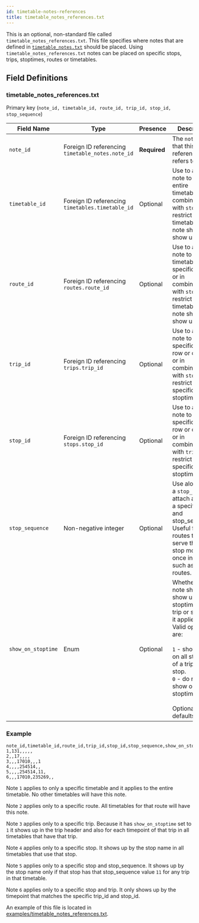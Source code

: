 ```yaml
---
id: timetable-notes-references
title: timetable_notes_references.txt
---
```


This is an optional, non-standard file called `timetable_notes_references.txt`. This file specifies where notes that are defined in [`timetable_notes.txt`](/docs/timetable-notes) should be placed. Using `timetable_notes_references.txt` notes can be placed on specific stops, trips, stoptimes, routes or timetables.

## Field Definitions

### timetable_notes_references.txt

Primary key (`note_id, timetable_id, route_id, trip_id, stop_id, stop_sequence`)

| Field Name         | Type                                             | Presence     | Description                                                                                                                                                                                                                                    |
| ------------------ | ------------------------------------------------ | ------------ | ---------------------------------------------------------------------------------------------------------------------------------------------------------------------------------------------------------------------------------------------- |
| `note_id`          | Foreign ID referencing `timetable_notes.note_id` | **Required** | The `note_id` that this reference refers to.                                                                                                                                                                                                   |
| `timetable_id`     | Foreign ID referencing `timetables.timetable_id` | Optional     | Use to attach a note to an entire timetable, or in combination with `stop_id` to restrict which timetable a a note should show up on.                                                                                                          |
| `route_id`         | Foreign ID referencing `routes.route_id`         | Optional     | Use to attach a note to all timetables for a specific route, or in combination with `stop_id` to restrict which timetable a a note should show up on.                                                                                          |
| `trip_id`          | Foreign ID referencing `trips.trip_id`           | Optional     | Use to attach a note to a specific trip row or column, or in combination with `stop_id` to restrict to a specific stoptime.                                                                                                                    |
| `stop_id`          | Foreign ID referencing `stops.stop_id`           | Optional     | Use to attach a note to a specific stop row or column, or in combination with `trip_id` to restrict to a specific stoptime.                                                                                                                    |
| `stop_sequence`    | Non-negative integer                             | Optional     | Use along with a `stop_id` to attach a note to a specific stop and stop_sequence. Useful for routes that serve the same stop more than once in a trip such as circular routes.                                                                 |
| `show_on_stoptime` | Enum                                             | Optional     | Whether this note should show up on all stoptimes of a trip or stop that it applies to. Valid options are:<br /><br />`1` - show note on all stoptimes of a trip or stop.<br />`0` - do not show on all stoptimes.<br /><br />Optional, defaults to `0`. |

### Example

```csv
note_id,timetable_id,route_id,trip_id,stop_id,stop_sequence,show_on_stoptime
1,131,,,,,
2,,17,,,,
3,,,17010,,,1
4,,,,254514,,
5,,,,254514,11,
6,,,17010,235269,,
```

Note `1` applies to only a specific timetable and it applies to the entire timetable. No other timetables will have this note.

Note `2` applies only to a specific route. All timetables for that route will have this note.

Note `3` applies only to a specific trip. Because it has `show_on_stoptime` set to `1` it shows up in the trip header and also for each timepoint of that trip in all timetables that have that trip.

Note `4` applies only to a specific stop. It shows up by the stop name in all timetables that use that stop.

Note `5` applies only to a specific stop and stop_sequence. It shows up by the stop name only if that stop has that stop_sequence value `11` for any trip in that timetable.

Note `6` applies only to a specific stop and trip. It only shows up by the timepoint that matches the specific trip_id and stop_id.

An example of this file is located in [examples/timetable_notes_references.txt](https://github.com/BlinkTagInc/gtfs-to-html/blob/master/examples/timetable_notes_references.txt).
